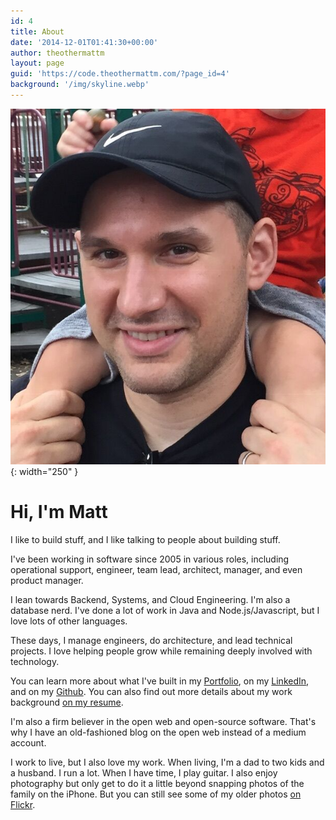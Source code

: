 ```yaml
---
id: 4
title: About
date: '2014-12-01T01:41:30+00:00'
author: theothermattm
layout: page
guid: 'https://code.theothermattm.com/?page_id=4'
background: '/img/skyline.webp'
---
```


![Matt](/img/matt-blackhat.jpg){: width="250" }
# Hi, I'm Matt

I like to build stuff, and I like talking to people about building stuff. 

I've been working in software since 2005 in various roles, including operational support, engineer, team lead, architect, manager, and even product manager.

I lean towards Backend, Systems, and Cloud Engineering. I'm also a database nerd. I've done a lot of work in Java and Node.js/Javascript, but I love lots of other languages. 

These days, I manage engineers, do architecture, and lead technical projects. I love helping people grow while remaining deeply involved with technology.

You can learn more about what I've built in my [Portfolio](/portfolio), on my [LinkedIn](https://www.linkedin.com/in/theothermattm/), and on my [Github](https://github.com/theothermattm). You can also find out more details about my work background [on my resume](/assets/merrill_matthew-resume-external-20240510-manager-redacted.pdf).

I'm also a firm believer in the open web and open-source software. That's why I have an old-fashioned blog on the open web instead of a medium account.

I work to live, but I also love my work. When living, I'm a dad to two kids and a husband. I run a lot. When I have time, I play guitar. I also enjoy photography but only get to do it a little beyond snapping photos of the family on the iPhone. But you can still see some of my older photos [on Flickr](http://flickr.com/theothermattm).